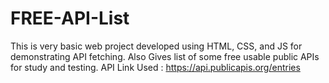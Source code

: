 # FREE-API-List
This is very basic web project developed using HTML, CSS, and JS for demonstrating API fetching. Also Gives list of some free  usable public APIs for study and testing.  API Link Used : https://api.publicapis.org/entries
